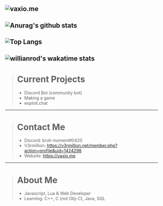 ![vaxio.me](https://vaxio.me/logo_dark.png)
---
![Anurag's github stats](https://github-readme-stats.vercel.app/api?username=vaxiobbxx&show_icons=true&theme=radical&count_private=true)
---
![Top Langs](https://github-readme-stats.vercel.app/api/top-langs/?username=vaxiobbxx&show_icons=true&theme=radical&count_private=true)
---
![willianrod's wakatime stats](https://github-readme-stats.vercel.app/api/wakatime?username=vaxiobb&theme=radical)
---
> # Current Projects
> - Discord Bot (community bot)
> - Making a game
> - exploit.chat
---
> # Contact Me
> - Discord: bruh moment#0420
> - V3rmillion: https://v3rmillion.net/member.php?action=profile&uid=1424298
> - Website: https://vaxio.me
---
> # About Me
> - Javascript, Lua & Web Developer
> - Learning: C++, C (not Obj-C), Java, SQL
